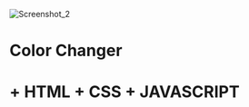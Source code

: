 ![Screenshot_2](https://user-images.githubusercontent.com/80722237/186754367-4a68dae5-29f7-4c00-bd53-0d74a345a898.png)

<h1>Color Changer<h1>
+ HTML
+ CSS
+ JAVASCRIPT
